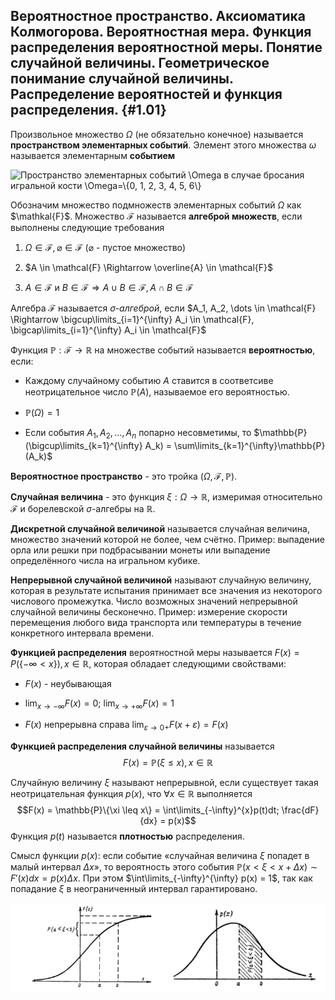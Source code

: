Вероятностное пространство. Аксиоматика Колмогорова. Вероятностная мера. Функция распределения вероятностной меры. Понятие случайной величины. Геометрическое понимание случайной величины. Распределение вероятностей и функция распределения. {#1.01}
-----------------------------------------------------------------------------------------------------------------------------------------------------------------------------------------------------------------------------------------------

Произвольное множество $\Omega$ (не обязательно конечное) называется
**пространством элементарных событий**. Элемент этого множества $\omega$
называется элементарным **событием**

![Пространство элементарных событий $\Omega$ в случае бросания игральной
кости $\Omega=\{0, 1, 2, 3, 4, 5, 6\}$](images/Kismet_Die_Faces.png)

Обозначим множество подмножеств элементарных событий $\Omega$ как
$\mathkal{F}$. Множество $\mathcal{F}$ называется **алгеброй множеств**,
если выполнены следующие требования

1.  $\Omega \in \mathcal{F}, \varnothing\in\mathcal{F}$ ($\varnothing$ -
    пустое множество)

2.  $A \in \mathcal{F} \Rightarrow \overline{A} \in \mathcal{F}$

3.  $A \in \mathcal{F}$ и
    $B \in \mathcal{F} \Rightarrow A \cup B \in \mathcal{F}, A \cap B \in \mathcal{F}$

Алгебра $\mathcal{F}$ называется *$\sigma$-алгеброй*, если
$A_1, A_2, \dots \in \mathcal{F} \Rightarrow \bigcup\limits_{i=1}^{\infty} A_i \in \mathcal{F}, \bigcap\limits_{i=1}^{\infty} A_i \in \mathcal{F}$

Функция $\mathbb{P}: \mathcal{F} \rightarrow \mathbb{R}$ на множестве
событий называется **вероятностью**, если:

-   Каждому случайному событию $A$ ставится в соответсиве
    неотрицательное число $\mathbb{P}(A)$, называемое его вероятностью.

-   $\mathbb{P}(\Omega) = 1$

-   Если события $A_1, A_2, ..., A_n$ попарно несовметимы, то
    $\mathbb{P}(\bigcup\limits_{k=1}^{\infty} A_k) = \sum\limits_{k=1}^{\infty}\mathbb{P}(A_k)$

**Вероятностное пространство** - это тройка
$(\Omega, \mathcal{F}, \mathbb{P})$.

**Случайная величина** - это функция
$\xi: \Omega \rightarrow \mathbb{R}$, измеримая относительно
$\mathcal{F}$ и борелевской $\sigma$-алгебры на $\mathbb{R}$.

**Дискретной случайной величиной** называется случайная величина,
множество значений которой не более, чем счётно. Пример: выпадение орла
или решки при подбрасывании монеты или выпадение определённого числа на
игральном кубике.

**Непрерывной случайной величиной** называют случайную величину, которая
в результате испытания принимает все значения из некоторого числового
промежутка. Число возможных значений непрерывной случайной величины
бесконечно. Пример: измерение скорости перемещения любого вида
транспорта или температуры в течение конкретного интервала времени.

**Функцией распределения** вероятностной меры называется
$F(x) = P(\{-\infty < x\}), x \in \mathbb{R}$, которая обладает
следующими свойствами:

-   $F(x)$ - неубывающая

-   $\lim_{x\rightarrow -\infty}F(x) = 0$;
    $\lim_{x\rightarrow +\infty}F(x) = 1$

-   $F(x)$ непрерывна справа
    $\lim_{\varepsilon\rightarrow0+}F(x+\varepsilon)=F(x)$

**Функцией распределения случайной величины** называется
$$F(x) = \mathbb{P}(\xi \leq x), x \in \mathbb{R}$$

Случайную величину $\xi$ называют непрерывной, если существует такая
неотрицательная функция $p(x)$, что $\forall x \in \mathbb{R}$
выполняется
$$F(x) = \mathbb{P}\{\xi \leq x\} = \int\limits_{-\infty}^{x}p(t)dt; \frac{dF}{dx} = p(x)$$
Функция $p(t)$ называется **плотностью** распределения.

Смысл функции $p(x)$: если событие «случайная величина $\xi$ попадет в
малый интервал $\Delta x$», то вероятность этого события
$\mathbb{P}(x < \xi < x + \Delta x) \sim F'(x)dx = p(x)\Delta x.$ При
этом $\int\limits_{-\infty}^{\infty} p(x) = 1$, так как попадание $\xi$
в неограниченный интервал гарантировано.

![Функция распределения и функция плотности](images/density.png)
